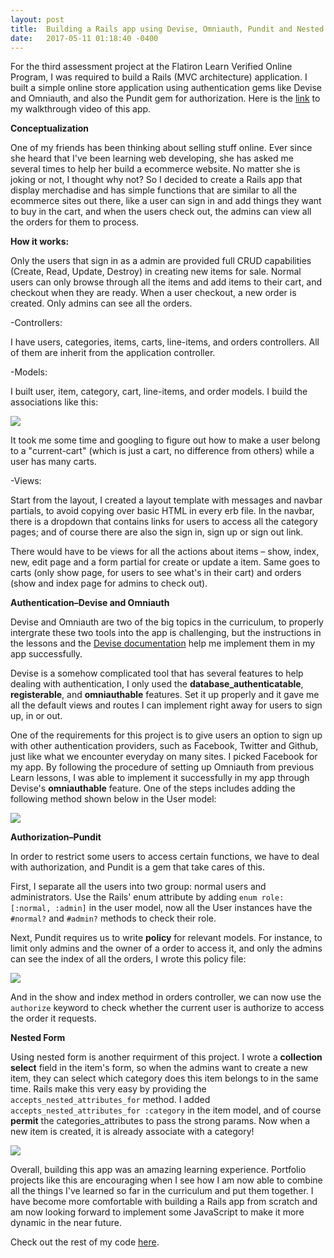 ```yaml
---
layout: post
title:  Building a Rails app using Devise, Omniauth, Pundit and Nested forms
date:   2017-05-11 01:18:40 -0400
---
```



For the third assessment project at the Flatiron Learn Verified Online Program, I was required to build a Rails (MVC architecture) application. I built a simple online store application using authentication gems like Devise and Omniauth, and also the Pundit gem for authorization. Here is the [link](https://youtu.be/czgv3gm85zk) to my walkthrough video of this app.


 
**Conceptualization**
 
 
One of my friends has been thinking about selling stuff online. Ever since she heard that I've been learning web developing, she has asked me several times to help her build a ecommerce website. No matter she is joking or not, I thought why not? So I decided to create a Rails app that display merchadise and has simple functions that are similar to all the ecommerce sites out there, like a user can sign in and add things they want to buy in the cart, and when the users check out, the admins can view all the orders for them to process.


 
**How it works:**
 
 
Only the users that sign in as a admin are provided full CRUD capabilities (Create, Read, Update, Destroy) in creating new items for sale. Normal users can only browse through all the items and add items to their cart, and checkout when they are ready. When a user checkout, a new order is created. Only admins can see all the orders.

-Controllers: 

I have users, categories, items, carts, line-items, and orders controllers. All of them are inherit from the application controller.

-Models: 

I built user, item, category, cart, line-items, and order models. I build the associations like this: 

![](https://www.dropbox.com/s/xnwzvt6sakkhuoe/%E8%9E%A2%E5%B9%95%E5%BF%AB%E7%85%A7%202017-05-08%20%E4%B8%8B%E5%8D%884.50.19.png?raw=1)

It took me some time and googling to figure out how to make a user belong to a "current-cart" (which is just a cart, no difference from others) while a user has many carts.

-Views:

Start from the layout, I created a layout template with messages and navbar partials, to avoid copying over basic HTML in every erb file. In the navbar, there is a dropdown that contains links for users to access all the category pages; and of course there are also the sign in, sign up or sign out link.

There would have to be views for all the actions about items – show, index, new, edit page and a form partial for create or update a item. Same goes to carts (only show page, for users to see what's in their cart) and orders (show and index page for admins to check out).  

 
**Authentication–Devise and Omniauth**

Devise and Omniauth are two of the big topics in the curriculum, to properly intergrate these two tools into the app is challenging, but the instructions in the lessons and the [Devise documentation](https://github.com/plataformatec/devise) help me implement them in my app successfully.

Devise is a somehow complicated tool that has several features to help dealing with authentication, I only used the **database_authenticatable**, **registerable**, and **omniauthable** features. Set it up properly and it gave me all the default views and routes I can implement right away for users to sign up, in or out.

One of the requirements for this project is to give users an option to sign up with other authentication providers, such as Facebook, Twitter and Github, just like what we encounter everyday on many sites. I picked Facebook for my app. By following the procedure of setting up Omniauth from previous Learn lessons, I was able to implement it successfully in my app through Devise's **omniauthable** feature. One of the steps includes adding the following method shown below in the User model:

![](https://www.dropbox.com/s/uljy0sfx9w6upak/%E8%9E%A2%E5%B9%95%E5%BF%AB%E7%85%A7%202017-05-08%20%E4%B8%8B%E5%8D%8810.59.00.png?raw=1)

 
 
**Authorization–Pundit**

 
In order to restrict some users to access certain functions, we have to deal with authorization, and Pundit is a gem that take cares of this. 

First, I separate all the users into two group: normal users and administrators. Use the Rails' enum attribute by adding `enum role: [:normal, :admin]` in the user model, now all the User instances have the `#normal?` and `#admin?` methods to check their role.

Next, Pundit requires us to write **policy** for relevant models. For instance, to limit only admins and the owner of a order to access it, and only the admins can see the index of all the orders, I wrote this policy file: 

![](https://www.dropbox.com/s/xlvyi6l23zl8dh9/%E8%9E%A2%E5%B9%95%E5%BF%AB%E7%85%A7%202017-05-09%20%E4%B8%8A%E5%8D%8812.05.30.png?raw=1)

And in the show and index method in orders controller, we can now use the `authorize` keyword to check whether the current user is authorize to access the order it requests.

 

**Nested Form**
 
Using nested form is another requirment of this project. I wrote a **collection select** field in the item's form, so when the admins want to create a new item, they can select which category does this item belongs to in the same time. Rails make this very easy by providing the `accepts_nested_attributes_for` method. I added `accepts_nested_attributes_for :category` in the item model, and of course **permit** the categories_attributes to pass the strong params. Now when a new item is created, it is already associate with a category!
 

![](https://media.giphy.com/media/l3V0dy1zzyjbYTQQM/giphy.gif)

Overall, building this app was an amazing learning experience. Portfolio projects like this are encouraging when I see how I am now able to combine all the things I've learned so far in the curriculum and put them together. I have become more comfortable with building a Rails app from scratch and am now looking forward to implement some JavaScript to make it more dynamic in the near future.



Check out the rest of my code [here](https://github.com/johnsont426/online-store).
